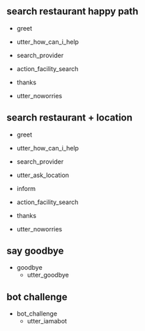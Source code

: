 ## search restaurant happy path
* greet
 - utter_how_can_i_help
* search_provider
 - action_facility_search
* thanks
 - utter_noworries
 
## search restaurant + location
* greet
 - utter_how_can_i_help
* search_provider
 - utter_ask_location
* inform
 - action_facility_search
* thanks
 - utter_noworries

## say goodbye
* goodbye
  - utter_goodbye

## bot challenge
* bot_challenge
  - utter_iamabot
 